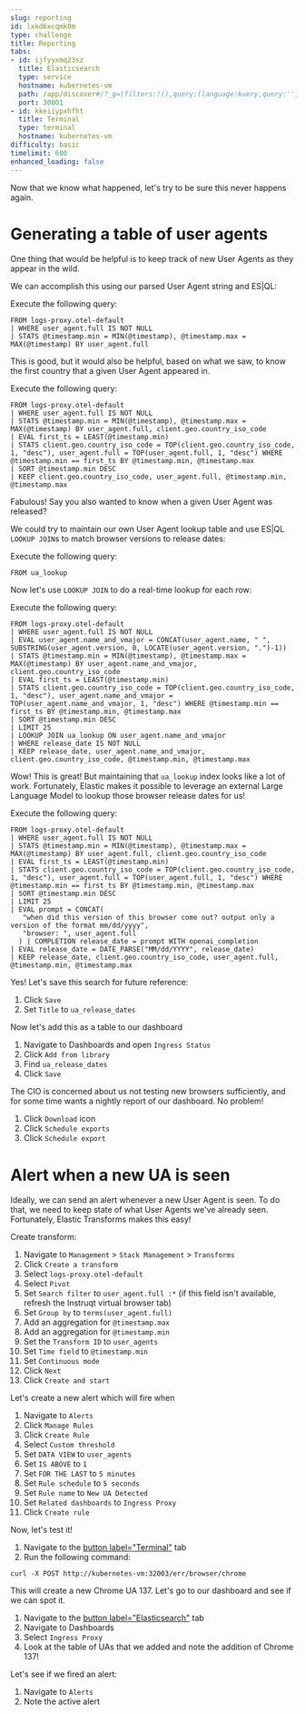 ```yaml
---
slug: reporting
id: lxkd6xcqmk0m
type: challenge
title: Reporting
tabs:
- id: ijfyyxmq23sz
  title: Elasticsearch
  type: service
  hostname: kubernetes-vm
  path: /app/discover#/?_g=(filters:!(),query:(language:kuery,query:''),refreshInterval:(pause:!t,value:60000),time:(from:now-1h,to:now))&_a=(breakdownField:log.level,columns:!(),dataSource:(type:esql),filters:!(),hideChart:!f,interval:auto,query:(esql:'FROM%20logs-proxy.otel-default'),sort:!(!('@timestamp',desc)))
  port: 30001
- id: kkeiiypxhfht
  title: Terminal
  type: terminal
  hostname: kubernetes-vm
difficulty: basic
timelimit: 600
enhanced_loading: false
---
```

Now that we know what happened, let's try to be sure this never happens again.

# Generating a table of user agents

One thing that would be helpful is to keep track of new User Agents as they appear in the wild.

We can accomplish this using our parsed User Agent string and ES|QL:

Execute the following query:
```
FROM logs-proxy.otel-default
| WHERE user_agent.full IS NOT NULL
| STATS @timestamp.min = MIN(@timestamp), @timestamp.max = MAX(@timestamp) BY user_agent.full
```

This is good, but it would also be helpful, based on what we saw, to know the first country that a given User Agent appeared in.

Execute the following query:
```
FROM logs-proxy.otel-default
| WHERE user_agent.full IS NOT NULL
| STATS @timestamp.min = MIN(@timestamp), @timestamp.max = MAX(@timestamp) BY user_agent.full, client.geo.country_iso_code
| EVAL first_ts = LEAST(@timestamp.min)
| STATS client.geo.country_iso_code = TOP(client.geo.country_iso_code, 1, "desc"), user_agent.full = TOP(user_agent.full, 1, "desc") WHERE @timestamp.min == first_ts BY @timestamp.min, @timestamp.max
| SORT @timestamp.min DESC
| KEEP client.geo.country_iso_code, user_agent.full, @timestamp.min, @timestamp.max
```

Fabulous! Say you also wanted to know when a given User Agent was released?

We could try to maintain our own User Agent lookup table and use ES|QL `LOOKUP JOIN`s to match browser versions to release dates:

Execute the following query:
```
FROM ua_lookup
```

Now let's use `LOOKUP JOIN` to do a real-time lookup for each row:

Execute the following query:
```
FROM logs-proxy.otel-default
| WHERE user_agent.full IS NOT NULL
| EVAL user_agent.name_and_vmajor = CONCAT(user_agent.name, " ", SUBSTRING(user_agent.version, 0, LOCATE(user_agent.version, ".")-1))
| STATS @timestamp.min = MIN(@timestamp), @timestamp.max = MAX(@timestamp) BY user_agent.name_and_vmajor, client.geo.country_iso_code
| EVAL first_ts = LEAST(@timestamp.min)
| STATS client.geo.country_iso_code = TOP(client.geo.country_iso_code, 1, "desc"), user_agent.name_and_vmajor = TOP(user_agent.name_and_vmajor, 1, "desc") WHERE @timestamp.min == first_ts BY @timestamp.min, @timestamp.max
| SORT @timestamp.min DESC
| LIMIT 25
| LOOKUP JOIN ua_lookup ON user_agent.name_and_vmajor
| WHERE release_date IS NOT NULL
| KEEP release_date, user_agent.name_and_vmajor, client.geo.country_iso_code, @timestamp.min, @timestamp.max
```

Wow! This is great! But maintaining that `ua_lookup` index looks like a lot of work. Fortunately, Elastic makes it possible to leverage an external Large Language Model to lookup those browser release dates for us!

Execute the following query:
```
FROM logs-proxy.otel-default
| WHERE user_agent.full IS NOT NULL
| STATS @timestamp.min = MIN(@timestamp), @timestamp.max = MAX(@timestamp) BY user_agent.full, client.geo.country_iso_code
| EVAL first_ts = LEAST(@timestamp.min)
| STATS client.geo.country_iso_code = TOP(client.geo.country_iso_code, 1, "desc"), user_agent.full = TOP(user_agent.full, 1, "desc") WHERE @timestamp.min == first_ts BY @timestamp.min, @timestamp.max
| SORT @timestamp.min DESC
| LIMIT 25
| EVAL prompt = CONCAT(
   "when did this version of this browser come out? output only a version of the format mm/dd/yyyy",
   "browser: ", user_agent.full
  ) | COMPLETION release_date = prompt WITH openai_completion
| EVAL release_date = DATE_PARSE("MM/dd/YYYY", release_date)
| KEEP release_date, client.geo.country_iso_code, user_agent.full, @timestamp.min, @timestamp.max
```

Yes! Let's save this search for future reference:

1. Click `Save`
2. Set `Title` to `ua_release_dates`

Now let's add this as a table to our dashboard

1. Navigate to Dashboards and open `Ingress Status`
2. Click `Add from library`
3. Find `ua_release_dates`
4. Click `Save`

The CIO is concerned about us not testing new browsers sufficiently, and for some time wants a nightly report of our dashboard. No problem!

1. Click `Download` icon
2. Click `Schedule exports`
3. Click `Schedule export`

# Alert when a new UA is seen

Ideally, we can send an alert whenever a new User Agent is seen. To do that, we need to keep state of what User Agents we've already seen. Fortunately, Elastic Transforms makes this easy!

Create transform:
1. Navigate to `Management` > `Stack Management` > `Transforms`
2. Click `Create a transform`
3. Select `logs-proxy.otel-default`
4. Select `Pivot`
5. Set `Search filter` to `user_agent.full :*`  (if this field isn't available, refresh the Instruqt virtual browser tab)
5. Set `Group by` to `terms(user_agent.full)`
6. Add an aggregation for `@timestamp.max`
7. Add an aggregation for `@timestamp.min`
8. Set the `Transform ID` to `user_agents`
9. Set `Time field` to `@timestamp.min`
10. Set `Continuous mode`
11. Click `Next`
12. Click `Create and start`

Let's create a new alert which will fire when

1. Navigate to `Alerts`
2. Click `Manage Rules`
2. Click `Create Rule`
4. Select `Custom threshold`
5. Set `DATA VIEW` to `user_agents`
6. Set `IS ABOVE` to `1`
7. Set `FOR THE LAST` to `5 minutes`
8. Set `Rule schedule` to `5 seconds`
9. Set `Rule name` to `New UA Detected`
9. Set `Related dashboards` to `Ingress Proxy`
10. Click `Create rule`

Now, let's test it!

1. Navigate to the [button label="Terminal"](tab-1) tab
2. Run the following command:
```bash,run
curl -X POST http://kubernetes-vm:32003/err/browser/chrome
```

This will create a new Chrome UA 137. Let's go to our dashboard and see if we can spot it.

1. Navigate to the [button label="Elasticsearch"](tab-0) tab
2. Navigate to Dashboards
3. Select `Ingress Proxy`
4. Look at the table of UAs that we added and note the addition of Chrome 137!

Let's see if we fired an alert:

1. Navigate to `Alerts`
2. Note the active alert

